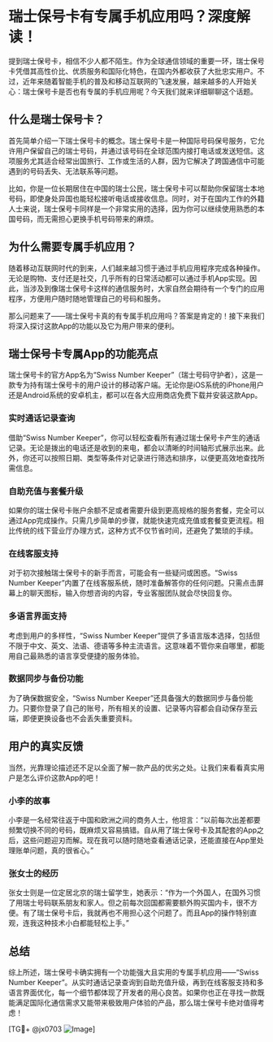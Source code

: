 # 瑞士保号卡有专属手机应用吗？深度解读！

提到瑞士保号卡，相信不少人都不陌生。作为全球通信领域的重要一环，瑞士保号卡凭借其高性价比、优质服务和国际化特色，在国内外都收获了大批忠实用户。不过，近年来随着智能手机的普及和移动互联网的飞速发展，越来越多的人开始关心：瑞士保号卡是否也有专属的手机应用呢？今天我们就来详细聊聊这个话题。

## 什么是瑞士保号卡？

首先简单介绍一下瑞士保号卡的概念。瑞士保号卡是一种国际号码保号服务，它允许用户保留自己的瑞士号码，并通过该号码在全球范围内接打电话或发送短信。这项服务尤其适合经常出国旅行、工作或生活的人群，因为它解决了跨国通信中可能遇到的号码丢失、无法联系等问题。

比如，你是一位长期居住在中国的瑞士公民，瑞士保号卡可以帮助你保留瑞士本地号码，即使身处异国也能轻松接听电话或接收信息。同时，对于在国内工作的外籍人士来说，瑞士保号卡同样是一个非常实用的选择，因为你可以继续使用熟悉的本国号码，而无需担心更换手机号码带来的麻烦。

## 为什么需要专属手机应用？

随着移动互联网时代的到来，人们越来越习惯于通过手机应用程序完成各种操作。无论是购物、支付还是社交，几乎所有的日常活动都可以通过手机App实现。因此，当涉及到像瑞士保号卡这样的通信服务时，大家自然会期待有一个专门的应用程序，方便用户随时随地管理自己的号码和服务。

那么问题来了——瑞士保号卡真的有专属手机应用吗？答案是肯定的！接下来我们将深入探讨这款App的功能以及它为用户带来的便利。

## 瑞士保号卡专属App的功能亮点

瑞士保号卡的官方App名为“Swiss Number Keeper”（瑞士号码守护者），这是一款专为持有瑞士保号卡的用户设计的移动客户端。无论你是iOS系统的iPhone用户还是Android系统的安卓机主，都可以在各大应用商店免费下载并安装这款App。

### 实时通话记录查询

借助“Swiss Number Keeper”，你可以轻松查看所有通过瑞士保号卡产生的通话记录。无论是拨出的电话还是收到的来电，都会以清晰的时间轴形式展示出来。此外，你还可以按照日期、类型等条件对记录进行筛选和排序，以便更高效地查找所需信息。

### 自助充值与套餐升级

如果你的瑞士保号卡账户余额不足或者需要升级到更高规格的服务套餐，完全可以通过App完成操作。只需几步简单的步骤，就能快速完成充值或套餐变更流程。相比传统的线下营业厅办理方式，这种方式不仅节省时间，还避免了繁琐的手续。

### 在线客服支持

对于初次接触瑞士保号卡的新手而言，可能会有一些疑问或困惑。“Swiss Number Keeper”内置了在线客服系统，随时准备解答你的任何问题。只需点击屏幕上的聊天图标，输入你想咨询的内容，专业客服团队就会尽快回复你。

### 多语言界面支持

考虑到用户的多样性，“Swiss Number Keeper”提供了多语言版本选择，包括但不限于中文、英文、法语、德语等多种主流语言。这意味着不管你来自哪里，都能用自己最熟悉的语言享受便捷的服务体验。

### 数据同步与备份功能

为了确保数据安全，“Swiss Number Keeper”还具备强大的数据同步与备份能力。只要你登录了自己的账号，所有相关的设置、记录等内容都会自动保存至云端，即便更换设备也不会丢失重要资料。

## 用户的真实反馈

当然，光靠理论描述还不足以全面了解一款产品的优劣之处。让我们来看看真实用户是怎么评价这款App的吧！

### 小李的故事

小李是一名经常往返于中国和欧洲之间的商务人士，他坦言：“以前每次出差都要频繁切换不同的号码，既麻烦又容易搞错。自从用了瑞士保号卡及其配套的App之后，这些问题迎刃而解。现在我可以随时随地查看通话记录，还能直接在App里处理账单问题，真的很省心。”

### 张女士的经历

张女士则是一位定居北京的瑞士留学生，她表示：“作为一个外国人，在国外习惯了用瑞士号码联系朋友和家人。但之前每次回国都需要额外购买国内卡，很不方便。有了瑞士保号卡后，我就再也不用担心这个问题了。而且App的操作特别直观，连我这种技术小白都能轻松上手。”

## 总结

综上所述，瑞士保号卡确实拥有一个功能强大且实用的专属手机应用——“Swiss Number Keeper”。从实时通话记录查询到自助充值升级，再到在线客服支持和多语言界面优化，每一个细节都体现了开发者的用心良苦。如果你也正在寻找一款既能满足国际化通信需求又能带来极致用户体验的产品，那么瑞士保号卡绝对值得考虑！

[TG💪+ @jx0703 ![Image](https://github.com/user-attachments/assets/dbca1d08-cadb-493c-b0ec-ad6f7a83f270)]